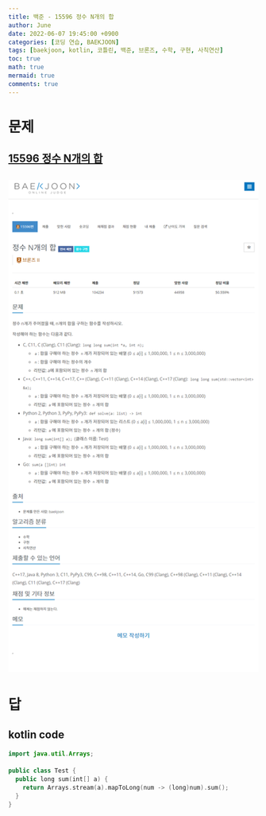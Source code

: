 ```yaml
---
title: 백준 - 15596 정수 N개의 합
author: June
date: 2022-06-07 19:45:00 +0900
categories: [코딩 연습, BAEKJOON]
tags: [baekjoon, kotlin, 코틀린, 백준, 브론즈, 수학, 구현, 사칙연산]
toc: true
math: true
mermaid: true
comments: true
---
```

# 문제
## [15596 정수 N개의 합](https://www.acmicpc.net/problem/15596)
## ![screencapture](/posts/coding-practice/baekjoon/screencapture-acmicpc-net-problem-15596.png)

# 답
## kotlin code
```kotlin
import java.util.Arrays;

public class Test {
  public long sum(int[] a) {
    return Arrays.stream(a).mapToLong(num -> (long)num).sum();
  }
}
```